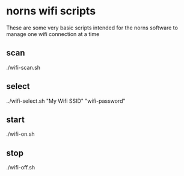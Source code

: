 # norns wifi scripts

These are some very basic scripts intended for the norns software to
manage one wifi connection at a time

## scan
./wifi-scan.sh

## select
../wifi-select.sh "My Wifi SSID" "wifi-password"

## start
./wifi-on.sh

## stop
./wifi-off.sh


